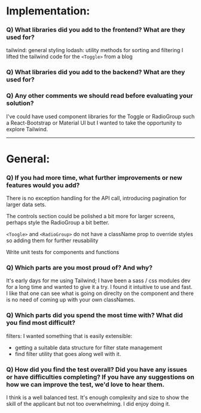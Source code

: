 # Implementation:

### Q) What libraries did you add to the frontend? What are they used for?
tailwind: general styling
lodash: utility methods for sorting and filtering
I lifted the tailwind code for the `<Toggle>` from a blog

### Q) What libraries did you add to the backend? What are they used for?

### Q) Any other comments we should read before evaluating your solution?

I've could have used component libraries for the Toggle or RadioGroup such a React-Bootstrap or Material UI but I wanted to take the opportunity to explore Tailwind.

---

# General:

### Q) If you had more time, what further improvements or new features would you add?

There is no exception handling for the API call, introducing pagination for larger data sets.

The controls section could be polished a bit more for larger screens, perhaps style the RadioGroup a bit better.

`<Toogle>` and `<RadioGroup>` do not have a className prop to override styles so adding them for further reusability

Write unit tests for components and functions

### Q) Which parts are you most proud of? And why?

It's early days for me using Tailwind; I have been a sass / css modules dev for a long time and wanted to give it a try. I found it intuitive to use and fast. I like that one can see what is going on direclty on the component and there is no need of coming up with your own classNames.

### Q) Which parts did you spend the most time with? What did you find most difficult?

filters: I wanted something that is easily extensible:
- getting a suitable data structure for filter state management 
- find filter utility that goes along well with it. 

### Q) How did you find the test overall? Did you have any issues or have difficulties completing? If you have any suggestions on how we can improve the test, we'd love to hear them.

I think is a well balanced test. It's enough complexity and size to show the skill of the applicant but not too overwhelming. I did enjoy doing it.
